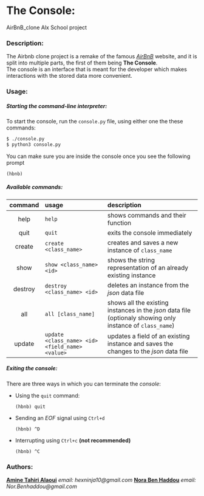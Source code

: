 # The Console:

AirBnB_clone Alx School project

### Description:

The Airbnb clone project is a remake of the famous [_AirBnB_](airbnb.com) website, and it is split into multiple parts, the first of them being **The Console**.  
The console is an interface that is meant for the developer which makes interactions with the stored data more convenient.

### Usage:

##### Starting the command-line interpreter:

To start the console, run the `console.py` file, using either one the these commands:

```bash
$ ./console.py
$ python3 console.py
```

You can make sure you are inside the console once you see the following prompt

    (hbnb)

##### Available commands:

|command | usage | description|
|:------:|:------|:-----------|
|help    |`help` |shows commands and their function|
|quit    |`quit` |exits the console immediately|
|create  |`create <class_name>`|creates and saves a new instance of `class_name`|
|show    |`show <class_name> <id>`|shows the string representation of an already existing instance|
|destroy |`destroy <class_name> <id>`|deletes an instance from the _json_ data file|
|all     |`all [class_name]`|shows all the existing instances in the _json_ data file (optionaly showing only instance of `class_name`)|
|update  |`update <class_name> <id> <field_name> <value>`|updates a field of an existing instance and saves the changes to the _json_ data file|

##### Exiting the console:

There are three ways in which you can terminate the *console*:

  - Using the `quit` command:

        (hbnb) quit

  - Sending an *EOF* signal using `Ctrl+d`

        (hbnb) ^D

  - Interrupting using `Ctrl+c` **(not recommended)**

        (hbnb) ^C

### Authors:

[**Amine Tahiri Alaoui**](https://github.com/Blxee) _email: hexninja10@gmail.com_
[**Nora Ben Haddou**](https://github.com/Nawaritta) _email: Nor.Benhaddou@gmail.com_

